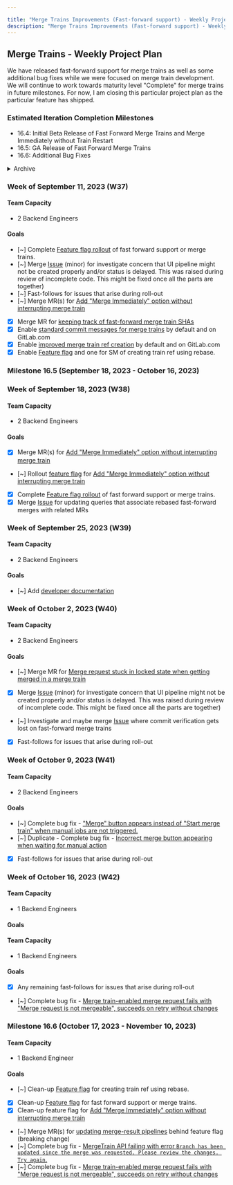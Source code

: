 ```yaml
---

title: "Merge Trains Improvements (Fast-forward support) - Weekly Project Plan"
description: "Merge Trains Improvements (Fast-forward support) - Weekly Project Plan - Pipeline Execution Group."
---
```


## Merge Trains - Weekly Project Plan

We have released fast-forward support for merge trains as well as some additional bug fixes while we were focused on merge train development.
We will continue to work towards maturity level "Complete" for merge trains in future milestones. For now, I am closing this particular project
plan as the particular feature has shipped.


### Estimated Iteration Completion Milestones

- 16.4: Initial Beta Release of Fast Forward Merge Trains and Merge Immediately without Train Restart
- 16.5: GA Release of Fast Forward Merge Trains
- 16.6: Additional Bug Fixes


<details>
    <summary markdown="span">Archive</summary>

### Week of August 7, 2023 (W32)

#### Team Capacity

  - 1 Backend Engineer

#### Goals

  - [x] Merge [MR](https://gitlab.com/gitlab-org/gitlab/-/merge_requests/128177) for refactoring of the Merge Request code for [issue](https://gitlab.com/gitlab-org/gitlab/-/issues/420668)
  - [x] Merge [MR](https://gitlab.com/gitlab-org/gitlab/-/merge_requests/127531) for creating a train ref using rebase.

### Week of August 14, 2023 (W33)

#### Team Capacity

  - 2.5 Backend Engineers

#### Goals

  - [x]  [Feature flag rollout](https://gitlab.com/gitlab-org/gitlab/-/issues/420949) of [refactoring of the Merge Request code](https://gitlab.com/gitlab-org/gitlab/-/issues/420668).
  - [~]  Create MR(s) for [Add "Merge Immediately" option without interrupting merge train](https://gitlab.com/gitlab-org/gitlab/-/issues/414505)
  - [~] [Feature flag rollout](https://gitlab.com/gitlab-org/gitlab/-/issues/420161) of creating train ref using rebase.

### Week of August 21, 2023 (W34)

#### Team Capacity

- 2.5 Backend Engineers

#### Goals

  - [~] Merge [MR](https://gitlab.com/gitlab-org/gitlab/-/merge_requests/125921) for fast forward merge of train ref into target branch
  - [~] Merge MR(s) for [Add "Merge Immediately" option without interrupting merge train](https://gitlab.com/gitlab-org/gitlab/-/issues/414505)
  - [~] Merge MR for [Merge request stuck in locked state when getting merged in a merge train](https://gitlab.com/gitlab-org/gitlab/-/issues/389044)
  - [x] Create MR(s) for [Add "Merge Immediately" option without interrupting merge train](https://gitlab.com/gitlab-org/gitlab/-/issues/414505)

### Week of  August 28, 2023 (W35)

#### Team Capacity

  - 2 Backend Engineers

#### Goals

  - [x] Merge [MR](https://gitlab.com/gitlab-org/gitlab/-/merge_requests/125921) for fast forward merge of train ref into target branch
  - [x] Merge [MR](https://gitlab.com/gitlab-org/gitlab/-/merge_requests/129820) for using a different commit message when doing fast forward merges
  - [x] *Pulled forward* Merge [Issue](https://gitlab.com/gitlab-org/gitlab/-/issues/418819) for refactoring and aggregate specs
  - [~] Merge [Issue](https://gitlab.com/gitlab-org/gitlab/-/issues/418822) for investigating if merge commit and squash_commit_sha tracking is needed
  - [~] Merge MR(s) for [Add "Merge Immediately" option without interrupting merge train](https://gitlab.com/gitlab-org/gitlab/-/issues/414505)
  - [~] Rollout feature flag for [Add "Merge Immediately" option without interrupting merge train](https://gitlab.com/gitlab-org/gitlab/-/issues/414505)
  - [x] *Added* Bug fix for [Issue](https://gitlab.com/gitlab-org/gitlab/-/merge_requests/130467) encountered during initial rollout

### Week of September 4, 2023 (W36)

#### Team Capacity

  - 2 Backend Engineers

#### Goals

  - [~] Merge [Issue](https://gitlab.com/gitlab-org/gitlab/-/issues/418822) for investigating if merge commit and squash_commit_sha tracking is needed
  - [~] [Feature flag rollout](https://gitlab.com/gitlab-org/gitlab/-/issues/420161) of creating train ref using rebase.

</details>

### Week of September 11, 2023 (W37)

#### Team Capacity

  - 2 Backend Engineers

#### Goals

  - [~] Complete [Feature flag rollout](https://gitlab.com/gitlab-org/gitlab/-/issues/282442) of fast forward support or merge trains.
  - [~] Merge [Issue](https://gitlab.com/gitlab-org/gitlab/-/issues/420000) (minor) for investigate concern that UI pipeline might not be created properly and/or status is delayed. This was raised during review of incomplete code. This might be fixed once all the parts are together)
  - [~] Fast-follows for issues that arise during roll-out
  - [~] Merge MR(s) for [Add "Merge Immediately" option without interrupting merge train](https://gitlab.com/gitlab-org/gitlab/-/issues/414505)
  - [x] Merge MR for [keeping track of fast-forward merge train SHAs](https://gitlab.com/gitlab-org/gitlab/-/merge_requests/130763)
  - [x] Enable [standard commit messages for merge trains](https://gitlab.com/gitlab-org/gitlab/-/merge_requests/131308) by default and on GitLab.com
  - [x] Enable [improved merge train ref creation](https://gitlab.com/gitlab-org/gitlab/-/merge_requests/131218) by default and on GitLab.com
  - [x] Enable [Feature flag](https://gitlab.com/gitlab-org/gitlab/-/issues/420161) and one for SM of creating train ref using rebase.

### Milestone 16.5 (September 18, 2023 - October 16, 2023)

### Week of September 18, 2023 (W38)

#### Team Capacity

  - 2 Backend Engineers

#### Goals

  - [x] Merge MR(s) for [Add "Merge Immediately" option without interrupting merge train](https://gitlab.com/gitlab-org/gitlab/-/issues/414505)
  - [~] Rollout [feature flag](https://gitlab.com/gitlab-org/gitlab/-/issues/422111) for [Add "Merge Immediately" option without interrupting merge train](https://gitlab.com/gitlab-org/gitlab/-/issues/414505)
  - [x] Complete [Feature flag rollout](https://gitlab.com/gitlab-org/gitlab/-/issues/282442) of fast forward support or merge trains.
  - [x] Merge [Issue](https://gitlab.com/gitlab-org/gitlab/-/issues/425100) for updating queries that associate rebased fast-forward merges with related MRs

### Week of September 25, 2023 (W39)

#### Team Capacity

- 2 Backend Engineers

#### Goals

  - [~] Add [developer documentation](https://gitlab.com/gitlab-org/gitlab/-/issues/423893)

### Week of October 2, 2023 (W40)

#### Team Capacity

- 2 Backend Engineers

#### Goals

  - [~] Merge MR for [Merge request stuck in locked state when getting merged in a merge train](https://gitlab.com/gitlab-org/gitlab/-/issues/389044)
  - [x] Merge [Issue](https://gitlab.com/gitlab-org/gitlab/-/issues/420000) (minor) for investigate concern that UI pipeline might not be created properly and/or status is delayed. This was raised during review of incomplete code. This might be fixed once all the parts are together)
  - [~] Investigate and maybe merge [Issue](https://gitlab.com/gitlab-org/gitlab/-/issues/425219) where commit verification gets lost on fast-forward merge trains
  - [x] Fast-follows for issues that arise during roll-out

### Week of October 9, 2023 (W41)

#### Team Capacity

- 2 Backend Engineers

#### Goals

  - [~] Complete bug fix - ["Merge" button appears instead of "Start merge train" when manual jobs are not triggered.](https://gitlab.com/gitlab-org/gitlab/-/issues/382394)
  - [~] Duplicate - Complete bug fix - [Incorrect merge button appearing when waiting for manual action](https://gitlab.com/gitlab-org/gitlab/-/issues/300663)
  - [x] Fast-follows for issues that arise during roll-out

### Week of October 16, 2023 (W42)

#### Team Capacity

- 1 Backend Engineers

#### Goals


#### Team Capacity

  - 1 Backend Engineers

#### Goals

  - [x] Any remaining fast-follows for issues that arise during roll-out
  - [~] Complete bug fix - [Merge train-enabled merge request fails with "Merge request is not mergeable", succeeds on retry without changes](https://gitlab.com/gitlab-org/gitlab/-/issues/344021)



### Milestone 16.6 (October 17, 2023 - November 10, 2023)

#### Team Capacity

  - 1 Backend Engineer

#### Goals

  - [~] Clean-up [Feature flag](https://gitlab.com/gitlab-org/gitlab/-/issues/420161) for creating train ref using rebase.
  - [x] Clean-up [Feature flag](https://gitlab.com/gitlab-org/gitlab/-/issues/282442) for fast forward support or merge trains.
  - [x] Clean-up feature flag for [Add "Merge Immediately" option without interrupting merge train](https://gitlab.com/gitlab-org/gitlab/-/issues/414505)
  - [~] Merge MR(s) for [updating merge-result pipelines](https://gitlab.com/gitlab-org/gitlab/-/issues/421025) behind feature flag (breaking change)
  - [~] Complete bug fix - [MergeTrain API failing with error `Branch has been updated since the merge was requested. Please review the changes. Try again`.](https://gitlab.com/gitlab-org/gitlab/-/issues/409339)
  - [~] Complete bug fix - [Merge train-enabled merge request fails with "Merge request is not mergeable", succeeds on retry without changes](https://gitlab.com/gitlab-org/gitlab/-/issues/344021)
